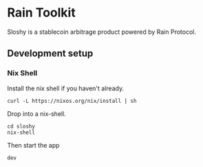 # Rain Toolkit
Sloshy is a stablecoin arbitrage product powered by Rain Protocol.

## Development setup

### Nix Shell

Install the nix shell if you haven't already.

```
curl -L https://nixos.org/nix/install | sh
```

Drop into a nix-shell.

```
cd sloshy
nix-shell
```

Then start the app
```
dev
```
